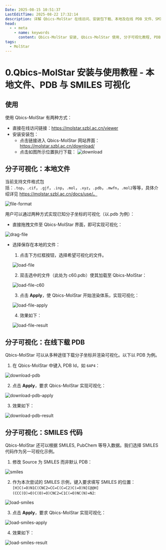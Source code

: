 ```yaml
---
Date: 2025-08-15 10:51:37
LastEditTime: 2025-08-22 17:32:14
description: 详解 Qbics-MolStar 在线访问、安装包下载、本地及在线 PDB 文件、SMILES 代码三种方式实现分子 3D 可视化，含拖拽加载、Apply 渲染完整步骤。
head:
  - - meta
    - name: keywords
      content: Qbics-MolStar 安装, Qbics-MolStar 使用, 分子可视化教程, PDB 文件查看, SMILES 渲染, 在线分子查看器
tags:
  - MolStar
---
```


# 0.Qbics-MolStar 安装与使用教程 - 本地文件、PDB 与 SMILES 可视化

## 使用

使用 Qbics-MolStar 有两种方式：

- 直接在线访问链接：https://molstar.szbl.ac.cn/viewer
- 安装安装包：
  - 点击链接进入 Qbics-MolStar 网站界面：https://molstar.szbl.ac.cn/download/
  - 点击如图所示位置执行下载：
    ![download](./assets/download.webp)

## 分子可视化：本地文件

当前支持文件格式包括：`.top`，`.cif`，`.gjf`，`.inp`，`.mol`，`.xyz`，`.pdb`，`.mwfn`，`.mol2`等等，具体介绍详见 https://molstar.szbl.ac.cn/docs/use/。

![file-format](./assets/file-format.webp)

用户可以通过两种方式实现已知分子坐标的可视化（以.pdb 为例）：

- 直接拖拽文件至 Qbics-MolStar 界面，即可实现可视化：

![drag-file](./assets/drag-file.webp)

- 选择保存在本地的文件：

  1. 点击下方红框按钮，选择希望可视化的文件。

  ![load-file](./assets/load-file.webp)

  2. 双击选中的文件（此处为 c60.pdb）使其加载至 Qbics-MolStar：

  ![load-file-c60](./assets/load-file-c60.webp)

  3. 点击 **Apply**，使 Qbics-MolStar 开始渲染体系，实现可视化：

  ![load-file-apply](./assets/load-file-apply.webp)

  4. 效果如下：

  ![load-file-result](./assets/load-file-result.webp)

## 分子可视化：在线下载 PDB

Qbics-MolStar 可以从多种途径下载分子坐标并渲染可视化。以下以 PDB 为例。

1. 在 Qbics-MolStar 中键入 PDB Id，如 `6AP4`：

![download-pdb](./assets/download-pdb.webp)

2. 点击 **Apply**，要求 Qbics-MolStar 实现可视化：

![download-pdb-apply](./assets/download-pdb-apply.webp)

3. 效果如下：

![download-pdb-result](./assets/download-pdb-result.webp)

## 分子可视化：SMILES 代码

Qbics-MolStar 还可以根据 SMILES, PubChem 等导入数据。我们选择 SMILES 代码作为另一可视化示例。

1. 修改 Source 为 SMILES 而非默认 PDB：

![smiles](./assets/smiles.webp)

2. 作为本次尝试的 SMILES 示例，键入要求填写 SMILES 的位置： `[H]C(=O)N1C(CNC2=CC=C(C=C2)C(=O)N[C@@H](CCC(O)=O)C(O)=O)CNC2=C1C(=O)NC(N)=N2`:

![load-smiles](./assets/load-smiles.webp)

3. 点击 **Apply**，要求 Qbics-MolStar 实现可视化：

![load-smiles-apply](./assets/load-smiles-apply.webp)

4. 效果如下：

![load-smiles-result](./assets/load-smiles-result.webp)
